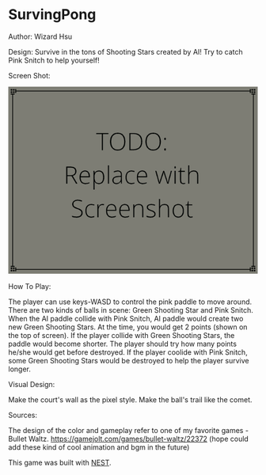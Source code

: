 # SurvingPong

Author: Wizard Hsu

Design: Survive in the tons of Shooting Stars created by AI! Try to catch Pink Snitch to help yourself!

Screen Shot:

![Screen Shot](screenShot.png)

How To Play:

The player can use keys-WASD to control the pink paddle to move around.
There are two kinds of balls in scene: Green Shooting Star and Pink Snitch.
When the AI paddle collide with Pink Snitch, AI paddle would create two new Green Shooting Stars. At the time, you would get 2 points (shown on the top of screen).
If the player collide with Green Shooting Stars, the paddle would become shorter. The player should try how many points he/she would get before destroyed.
If the player coolide with Pink Snitch, some Green Shooting Stars would be destroyed to help the player survive longer.

Visual Design:

Make the court's wall as the pixel style.
Make the ball's trail like the comet.


Sources:

The design of the color and gameplay refer to one of my favorite games - Bullet Waltz.
https://gamejolt.com/games/bullet-waltz/22372
(hope could add these kind of cool animation and bgm in the future)

This game was built with [NEST](NEST.md).
